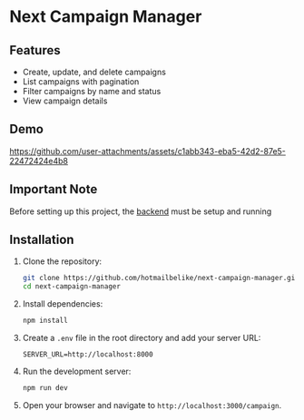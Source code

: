 # Next Campaign Manager


## Features

- Create, update, and delete campaigns
- List campaigns with pagination
- Filter campaigns by name and status
- View campaign details

## Demo
https://github.com/user-attachments/assets/c1abb343-eba5-42d2-87e5-22472424e4b8



## Important Note
Before setting up this project, the [backend](https://github.com/hotmailbelike/nest-campaign-manager/blob/main/README.md) must be setup and running


## Installation

1. Clone the repository:
    ```sh
    git clone https://github.com/hotmailbelike/next-campaign-manager.git
    cd next-campaign-manager
    ```

2. Install dependencies:
    ```sh
    npm install
    ```

3. Create a `.env` file in the root directory and add your server URL:
    ```env
    SERVER_URL=http://localhost:8000
    ```

4. Run the development server:
    ```sh
    npm run dev
    ```

5. Open your browser and navigate to `http://localhost:3000/campaign`.

